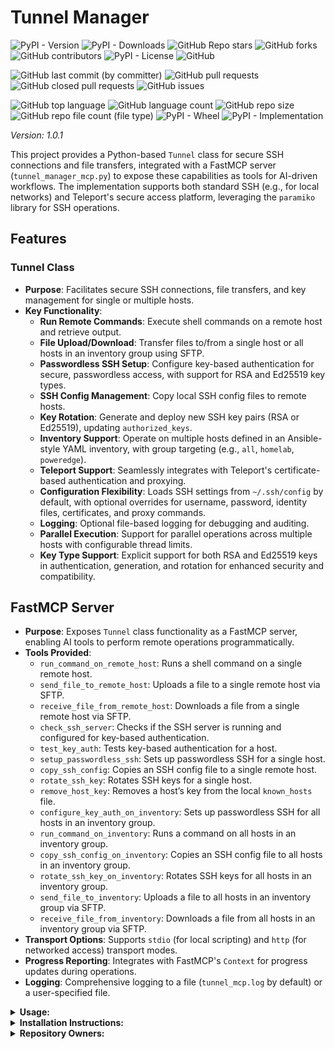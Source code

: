# Tunnel Manager

![PyPI - Version](https://img.shields.io/pypi/v/tunnel-manager)
![PyPI - Downloads](https://img.shields.io/pypi/dd/tunnel-manager)
![GitHub Repo stars](https://img.shields.io/github/stars/Knuckles-Team/tunnel-manager)
![GitHub forks](https://img.shields.io/github/forks/Knuckles-Team/tunnel-manager)
![GitHub contributors](https://img.shields.io/github/contributors/Knuckles-Team/tunnel-manager)
![PyPI - License](https://img.shields.io/pypi/l/tunnel-manager)
![GitHub](https://img.shields.io/github/license/Knuckles-Team/tunnel-manager)

![GitHub last commit (by committer)](https://img.shields.io/github/last-commit/Knuckles-Team/tunnel-manager)
![GitHub pull requests](https://img.shields.io/github/issues-pr/Knuckles-Team/tunnel-manager)
![GitHub closed pull requests](https://img.shields.io/github/issues-pr-closed/Knuckles-Team/tunnel-manager)
![GitHub issues](https://img.shields.io/github/issues/Knuckles-Team/tunnel-manager)

![GitHub top language](https://img.shields.io/github/languages/top/Knuckles-Team/tunnel-manager)
![GitHub language count](https://img.shields.io/github/languages/count/Knuckles-Team/tunnel-manager)
![GitHub repo size](https://img.shields.io/github/repo-size/Knuckles-Team/tunnel-manager)
![GitHub repo file count (file type)](https://img.shields.io/github/directory-file-count/Knuckles-Team/tunnel-manager)
![PyPI - Wheel](https://img.shields.io/pypi/wheel/tunnel-manager)
![PyPI - Implementation](https://img.shields.io/pypi/implementation/tunnel-manager)

*Version: 1.0.1*

This project provides a Python-based `Tunnel` class for secure SSH connections and file transfers, integrated with a FastMCP server (`tunnel_manager_mcp.py`) to expose these capabilities as tools for AI-driven workflows. The implementation supports both standard SSH (e.g., for local networks) and Teleport's secure access platform, leveraging the `paramiko` library for SSH operations.

## Features

### Tunnel Class
- **Purpose**: Facilitates secure SSH connections, file transfers, and key management for single or multiple hosts.
- **Key Functionality**:
    - **Run Remote Commands**: Execute shell commands on a remote host and retrieve output.
    - **File Upload/Download**: Transfer files to/from a single host or all hosts in an inventory group using SFTP.
    - **Passwordless SSH Setup**: Configure key-based authentication for secure, passwordless access, with support for RSA and Ed25519 key types.
    - **SSH Config Management**: Copy local SSH config files to remote hosts.
    - **Key Rotation**: Generate and deploy new SSH key pairs (RSA or Ed25519), updating `authorized_keys`.
    - **Inventory Support**: Operate on multiple hosts defined in an Ansible-style YAML inventory, with group targeting (e.g., `all`, `homelab`, `poweredge`).
    - **Teleport Support**: Seamlessly integrates with Teleport's certificate-based authentication and proxying.
    - **Configuration Flexibility**: Loads SSH settings from `~/.ssh/config` by default, with optional overrides for username, password, identity files, certificates, and proxy commands.
    - **Logging**: Optional file-based logging for debugging and auditing.
    - **Parallel Execution**: Support for parallel operations across multiple hosts with configurable thread limits.
    - **Key Type Support**: Explicit support for both RSA and Ed25519 keys in authentication, generation, and rotation for enhanced security and compatibility.

## FastMCP Server
- **Purpose**: Exposes `Tunnel` class functionality as a FastMCP server, enabling AI tools to perform remote operations programmatically.
- **Tools Provided**:
    - `run_command_on_remote_host`: Runs a shell command on a single remote host.
    - `send_file_to_remote_host`: Uploads a file to a single remote host via SFTP.
    - `receive_file_from_remote_host`: Downloads a file from a single remote host via SFTP.
    - `check_ssh_server`: Checks if the SSH server is running and configured for key-based authentication.
    - `test_key_auth`: Tests key-based authentication for a host.
    - `setup_passwordless_ssh`: Sets up passwordless SSH for a single host.
    - `copy_ssh_config`: Copies an SSH config file to a single remote host.
    - `rotate_ssh_key`: Rotates SSH keys for a single host.
    - `remove_host_key`: Removes a host’s key from the local `known_hosts` file.
    - `configure_key_auth_on_inventory`: Sets up passwordless SSH for all hosts in an inventory group.
    - `run_command_on_inventory`: Runs a command on all hosts in an inventory group.
    - `copy_ssh_config_on_inventory`: Copies an SSH config file to all hosts in an inventory group.
    - `rotate_ssh_key_on_inventory`: Rotates SSH keys for all hosts in an inventory group.
    - `send_file_to_inventory`: Uploads a file to all hosts in an inventory group via SFTP.
    - `receive_file_from_inventory`: Downloads a file from all hosts in an inventory group via SFTP.
- **Transport Options**: Supports `stdio` (for local scripting) and `http` (for networked access) transport modes.
- **Progress Reporting**: Integrates with FastMCP's `Context` for progress updates during operations.
- **Logging**: Comprehensive logging to a file (`tunnel_mcp.log` by default) or a user-specified file.

<details>
  <summary><b>Usage:</b></summary>

## Tunnel Class
The `Tunnel` class can be used standalone for SSH operations. Examples:

### Using RSA Keys
```python
from tunnel_manager.tunnel_manager import Tunnel

# Initialize with a remote host (assumes ~/.ssh/config or explicit params)
tunnel = Tunnel(
    remote_host="192.168.1.10",
    username="admin",
    password="mypassword",
    identity_file="/path/to/id_rsa",
    certificate_file="/path/to/cert",  # Optional for Teleport
    proxy_command="tsh proxy ssh %h",  # Optional for Teleport
    ssh_config_file="~/.ssh/config",
)

# Connect and run a command
tunnel.connect()
out, err = tunnel.run_command("ls -la /tmp")
print(f"Output: {out}\nError: {err}")

# Upload a file
tunnel.send_file("/local/file.txt", "/remote/file.txt")

# Download a file
tunnel.receive_file("/remote/file.txt", "/local/downloaded.txt")

# Setup passwordless SSH with RSA
tunnel.setup_passwordless_ssh(local_key_path="~/.ssh/id_rsa", key_type="rsa")

# Copy SSH config
tunnel.copy_ssh_config("/local/ssh_config", "~/.ssh/config")

# Rotate SSH key with RSA
tunnel.rotate_ssh_key("/path/to/new_rsa_key", key_type="rsa")

# Close the connection
tunnel.close()
```

### Using Ed25519 Keys
```python
from tunnel_manager.tunnel_manager import Tunnel

# Initialize with a remote host (assumes ~/.ssh/config or explicit params)
tunnel = Tunnel(
    remote_host="192.168.1.10",
    username="admin",
    password="mypassword",
    identity_file="/path/to/id_ed25519",
    certificate_file="/path/to/cert",  # Optional for Teleport
    proxy_command="tsh proxy ssh %h",  # Optional for Teleport
    ssh_config_file="~/.ssh/config",
)

# Connect and run a command
tunnel.connect()
out, err = tunnel.run_command("ls -la /tmp")
print(f"Output: {out}\nError: {err}")

# Upload a file
tunnel.send_file("/local/file.txt", "/remote/file.txt")

# Download a file
tunnel.receive_file("/remote/file.txt", "/local/downloaded.txt")

# Setup passwordless SSH with Ed25519
tunnel.setup_passwordless_ssh(local_key_path="~/.ssh/id_ed25519", key_type="ed25519")

# Copy SSH config
tunnel.copy_ssh_config("/local/ssh_config", "~/.ssh/config")

# Rotate SSH key with Ed25519
tunnel.rotate_ssh_key("/path/to/new_ed25519_key", key_type="ed25519")

# Close the connection
tunnel.close()
```

## Tunnel Manager CLI Usage
The `tunnel_manager.py` script provides a CLI for managing SSH operations across hosts defined in an Ansible-style YAML inventory file. Below are examples for each command, targeting different inventory groups (`all`, `homelab`, `poweredge`). The CLI now supports both RSA and Ed25519 keys via the `--key-type` flag for relevant commands (default: `ed25519`).

**Inventory File Example (`inventory.yml`)**:
```yaml
all:
  hosts:
    r510:
      ansible_host: 192.168.1.10
      ansible_user: admin
      ansible_ssh_private_key_file: "~/.ssh/id_ed25519"
    r710:
      ansible_host: 192.168.1.11
      ansible_user: admin
      ansible_ssh_pass: mypassword
    gr1080:
      ansible_host: 192.168.1.14
      ansible_user: admin
      ansible_ssh_private_key_file: "~/.ssh/id_rsa"
homelab:
  hosts:
    r510:
      ansible_host: 192.168.1.10
      ansible_user: admin
      ansible_ssh_private_key_file: "~/.ssh/id_ed25519"
    r710:
      ansible_host: 192.168.1.11
      ansible_user: admin
      ansible_ssh_pass: mypassword
    gr1080:
      ansible_host: 192.168.1.14
      ansible_user: admin
      ansible_ssh_private_key_file: "~/.ssh/id_rsa"
poweredge:
  hosts:
    r510:
      ansible_host: 192.168.1.10
      ansible_user: admin
      ansible_ssh_private_key_file: "~/.ssh/id_ed25519"
    r710:
      ansible_host: 192.168.1.11
      ansible_user: admin
      ansible_ssh_pass: mypassword
```

Replace IPs, usernames, and passwords with your actual values.

### CLI Commands

#### 1. Setup Passwordless SSH
Set up passwordless SSH for hosts in the inventory, distributing a shared key. Use `--key-type` to specify RSA or Ed25519 (default: ed25519).
- **Target `all` group (sequential, Ed25519)**:
  ```bash
  tunnel-manager setup-all --inventory inventory.yml --shared-key-path ~/.ssh/id_shared --key-type ed25519
  ```
- **Target `homelab` group (parallel, 3 threads, RSA)**:
  ```bash
  tunnel-manager setup-all --inventory inventory.yml --shared-key-path ~/.ssh/id_shared_rsa --key-type rsa --group homelab --parallel --max-threads 3
  ```
- **Target `poweredge` group (sequential, Ed25519)**:
  ```bash
  tunnel-manager --log-file setup_poweredge.log setup-all --inventory inventory.yml --shared-key-path ~/.ssh/id_shared --key-type ed25519 --group poweredge
  ```

#### 2. Run a Command
Execute a shell command on all hosts in the specified group.
- **Run `uptime` on `all` group (sequential)**:
  ```bash
  tunnel-manager run-command --inventory inventory.yml --remote-command "uptime"
  ```
- **Run `df -h` on `homelab` group (parallel, 5 threads)**:
  ```bash
  tunnel-manager run-command --inventory inventory.yml --remote-command "df -h" --group homelab --parallel --max-threads 5
  ```
- **Run `whoami` on `poweredge` group (sequential)**:
  ```bash
  tunnel-manager run-command --inventory inventory.yml --remote-command "whoami" --group poweredge
  ```

#### 3. Copy SSH Config
Copy a local SSH config file to the remote hosts’ `~/.ssh/config`.
- **Copy to `all` group (sequential)**:
  ```bash
  tunnel-manager copy-config --inventory inventory.yml --local-config-path ~/.ssh/config
  ```
- **Copy to `homelab` group (parallel, 4 threads)**:
  ```bash
  tunnel-manager copy-config --inventory inventory.yml --local-config-path ~/.ssh/config --group homelab --parallel --max-threads 4
  ```
- **Copy to `poweredge` group with custom remote path**:
  ```bash
  tunnel-manager --log-file copy_config.log copy-config --inventory inventory.yml --local-config-path ~/.ssh/config --remote-config-path ~/.ssh/custom_config --group poweredge
  ```

#### 4. Rotate SSH Keys
Rotate SSH keys for hosts, generating new keys with a prefix. Use `--key-type` to specify RSA or Ed25519 (default: ed25519).
- **Rotate keys for `all` group (sequential, Ed25519)**:
  ```bash
  tunnel-manager rotate-key --inventory inventory.yml --key-prefix ~/.ssh/id_ --key-type ed25519
  ```
- **Rotate keys for `homelab` group (parallel, 3 threads, RSA)**:
  ```bash
  tunnel-manager rotate-key --inventory inventory.yml --key-prefix ~/.ssh/id_rsa_ --key-type rsa --group homelab --parallel --max-threads 3
  ```
- **Rotate keys for `poweredge` group (sequential, Ed25519)**:
  ```bash
  tunnel-manager --log-file rotate.log rotate-key --inventory inventory.yml --key-prefix ~/.ssh/id_ --key-type ed25519 --group poweredge
  ```

#### 5. Upload a File
Upload a local file to all hosts in the specified group.
- **Upload to `all` group (sequential)**:
  ```bash
  tunnel-manager send-file --inventory inventory.yml --local-path ./myfile.txt --remote-path /home/user/myfile.txt
  ```
- **Upload to `homelab` group (parallel, 3 threads)**:
  ```bash
  tunnel-manager send-file --inventory inventory.yml --local-path ./myfile.txt --remote-path /home/user/myfile.txt --group homelab --parallel --max-threads 3
  ```
- **Upload to `poweredge` group (sequential)**:
  ```bash
  tunnel-manager --log-file upload_poweredge.log send-file --inventory inventory.yml --local-path ./myfile.txt --remote-path /home/user/myfile.txt --group poweredge
  ```

#### 6. Download a File
Download a file from all hosts in the specified group, saving to host-specific subdirectories (e.g., `downloads/R510/myfile.txt`).
- **Download from `all` group (sequential)**:
  ```bash
  tunnel-manager receive-file --inventory inventory.yml --remote-path /home/user/myfile.txt --local-path-prefix ./downloads
  ```
- **Download from `homelab` group (parallel, 3 threads)**:
  ```bash
  tunnel-manager receive-file --inventory inventory.yml --remote-path /home/user/myfile.txt --local-path-prefix ./downloads --group homelab --parallel --max-threads 3
  ```
- **Download from `poweredge` group (sequential)**:
  ```bash
  tunnel-manager --log-file download_poweredge.log receive-file --inventory inventory.yml --remote-path /home/user/myfile.txt --local-path-prefix ./downloads --group poweredge
  ```

### CLI Command Table
| Short Flag | Long Flag            | Description                                              | Required | Default Value |
|------------|----------------------|----------------------------------------------------------|----------|---------------|
| -h         | --help               | Show usage for the script                                | No       | None          |
|            | --log-file           | Log to specified file (default: console output)           | No       | Console       |
|            | setup-all            | Setup passwordless SSH for all hosts in inventory         | Yes*     | None          |
|            | --inventory          | YAML inventory path                                      | Yes      | None          |
|            | --shared-key-path    | Path to shared private key                               | No       | ~/.ssh/id_shared |
|            | --key-type           | Key type (rsa or ed25519)                                | No       | ed25519       |
|            | --group              | Inventory group to target                                 | No       | all           |
|            | --parallel           | Run operation in parallel                                | No       | False         |
|            | --max-threads        | Max threads for parallel execution                       | No       | 5             |
|            | run-command          | Run a shell command on all hosts in inventory            | Yes*     | None          |
|            | --remote-command     | Shell command to run                                     | Yes      | None          |
|            | copy-config          | Copy SSH config to all hosts in inventory                | Yes*     | None          |
|            | --local-config-path  | Local SSH config path                                    | Yes      | None          |
|            | --remote-config-path | Remote path for SSH config                               | No       | ~/.ssh/config |
|            | rotate-key           | Rotate SSH keys for all hosts in inventory               | Yes*     | None          |
|            | --key-prefix         | Prefix for new key paths (appends hostname)              | No       | ~/.ssh/id_    |
|            | --key-type           | Key type (rsa or ed25519)                                | No       | ed25519       |
|            | send-file            | Upload a file to all hosts in inventory                  | Yes*     | None          |
|            | --local-path         | Local file path to upload                                | Yes      | None          |
|            | --remote-path        | Remote destination path                                  | Yes      | None          |
|            | receive-file         | Download a file from all hosts in inventory              | Yes*     | None          |
|            | --remote-path        | Remote file path to download                             | Yes      | None          |
|            | --local-path-prefix  | Local directory path prefix to save files                | Yes      | None          |

### Notes
One of the commands (`setup-all`, `run-command`, `copy-config`, `rotate-key`, `send-file`, `receive-file`) must be specified as the first argument to `tunnel_manager.py`. Each command has required arguments that must be specified with flags:
- `setup-all`: Requires `--inventory`.
- `run-command`: Requires `--inventory` and `--remote-command`.
- `copy-config`: Requires `--inventory` and `--local-config-path`.
- `rotate-key`: Requires `--inventory`.
- `send-file`: Requires `--inventory`, `--local-path`, and `--remote-path`.
- `receive-file`: Requires `--inventory`, `--remote-path`, and `--local-path-prefix`.

### Additional Notes
- Ensure `ansible_host` values in `inventory.yml` are resolvable IPs or hostnames.
- Update `ansible_ssh_private_key_file` in the inventory after running `rotate-key`.
- Use `--log-file` for file-based logging or omit for console output.
- The `--parallel` option speeds up operations but may overload resources; adjust `--max-threads` as needed.
- The `receive-file` command saves files to `local_path_prefix/<hostname>/<filename>` to preserve original filenames and avoid conflicts.
- Ed25519 keys are recommended for better security and performance over RSA, but RSA is supported for compatibility with older systems.

## FastMCP Server
The FastMCP server exposes the `Tunnel` functionality as AI-accessible tools. Start the server with:

```bash
python tunnel_manager_mcp.py --transport stdio
```

Or for HTTP transport:
```bash
python tunnel_manager_mcp.py --transport http --host 127.0.0.1 --port 8080
```

</details>

<details>
  <summary><b>Installation Instructions:</b></summary>

## Use with AI

Configure `mcp.json`
```json
{
  "mcpServers": {
    "tunnel_manager": {
      "command": "uv",
      "args": [
        "run",
        "--with",
        "tunnel-manager",
        "tunnel_manager_mcp"
      ],
      "env": {
        "TUNNEL_REMOTE_HOST": "192.168.1.12",      // Optional
        "TUNNEL_USERNAME": "admin",                // Optional
        "TUNNEL_PASSWORD": "",                     // Optional
        "TUNNEL_REMOTE_PORT": "22",                // Optional
        "TUNNEL_IDENTITY_FILE": "",                // Optional
        "TUNNEL_INVENTORY": "~/inventory.yaml",    // Optional
        "TUNNEL_INVENTORY_GROUP": "all",           // Optional
        "TUNNEL_PARALLEL": "true",                 // Optional
        "TUNNEL_CERTIFICATE": "",                  // Optional
        "TUNNEL_PROXY_COMMAND": "",                // Optional
        "TUNNEL_LOG_FILE": "~/tunnel_log.txt",     // Optional
        "TUNNEL_MAX_THREADS": "6"                  // Optional
      },
      "timeout": 200000
    }
  }
}
```

### Deploy MCP Server as a Container
```bash
docker pull knucklessg1/tunnel-manager:latest
```

Modify the `compose.yml`
```yaml
services:
  tunnel-manager:
    image: knucklessg1/tunnel-manager:latest
    environment:
      - HOST=0.0.0.0
      - PORT=8021
    ports:
      - 8021:8021
```

### Install Python Package
```bash
python -m pip install tunnel-manager
```

or

```bash
uv pip install --upgrade tunnel-manager
```

</details>

<details>
  <summary><b>Repository Owners:</b></summary>


<img width="100%" height="180em" src="https://github-readme-stats.vercel.app/api?username=Knucklessg1&show_icons=true&hide_border=true&&count_private=true&include_all_commits=true" />

![GitHub followers](https://img.shields.io/github/followers/Knucklessg1)
![GitHub User's stars](https://img.shields.io/github/stars/Knucklessg1)
</details>
